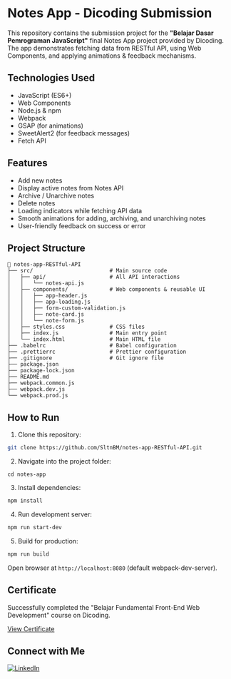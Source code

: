 # Notes App - Dicoding Submission
This repository contains the submission project for the **"Belajar Dasar Pemrograman JavaScript"** final Notes App project provided by Dicoding.
The app demonstrates fetching data from RESTful API, using Web Components, and applying animations & feedback mechanisms.

## Technologies Used
- JavaScript (ES6+)
- Web Components
- Node.js & npm
- Webpack
- GSAP (for animations)
- SweetAlert2 (for feedback messages)
- Fetch API

## Features
- Add new notes
- Display active notes from Notes API
- Archive / Unarchive notes
- Delete notes
- Loading indicators while fetching API data
- Smooth animations for adding, archiving, and unarchiving notes
- User-friendly feedback on success or error

## Project Structure
```plaintext
📂 notes-app-RESTful-API
├── src/                        # Main source code
│   ├── api/                    # All API interactions
│   │   └── notes-api.js
│   ├── components/             # Web components & reusable UI
│   │   ├── app-header.js
│   │   ├── app-loading.js
│   │   ├── form-custom-validation.js
│   │   ├── note-card.js
│   │   └── note-form.js
│   ├── styles.css              # CSS files
│   ├── index.js                # Main entry point
│   └── index.html              # Main HTML file
├── .babelrc                    # Babel configuration
├── .prettierrc                 # Prettier configuration
├── .gitignore                  # Git ignore file
├── package.json
├── package-lock.json
├── README.md
├── webpack.common.js
├── webpack.dev.js
└── webpack.prod.js

```

## How to Run
1. Clone this repository:
```bash
git clone https://github.com/SltnBM/notes-app-RESTful-API.git
```
2. Navigate into the project folder:
```
cd notes-app
```
3. Install dependencies:
```bash
npm install
```
4. Run development server:
```bash
npm run start-dev
```
5. Build for production:
```bash
npm run build
```
Open browser at `http://localhost:8080` (default webpack-dev-server).

## Certificate
Successfully completed the "Belajar Fundamental Front-End Web Development" course on Dicoding.

[View Certificate](https://www.dicoding.com/certificates/6RPNG6WM9Z2M)

## Connect with Me
[![LinkedIn](https://img.shields.io/badge/LinkedIn-Sultan%20Badra-blue?logo=linkedin&logoColor=white&style=flat-square)](https://www.linkedin.com/in/sultan-badra)
